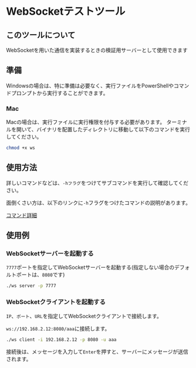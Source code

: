 # WebSocketテストツール

## このツールについて

WebSocketを用いた通信を実装するときの検証用サーバーとして使用できます

## 準備

Windowsの場合は、特に準備は必要なく、実行ファイルをPowerShellやコマンドプロンプトから実行することができます。

### Mac

Macの場合は、実行ファイルに実行権限を付与する必要があります。
ターミナルを開いて、バイナリを配置したディレクトリに移動して以下のコマンドを実行してください。

```sh
chmod +x ws
```

## 使用方法

詳しいコマンドなどは、`-hフラグ`をつけてサブコマンドを実行して確認してください。

面倒くさい方は、以下のリンクに`-h`フラグをつけたコマンドの説明があります。

[コマンド詳細](https://github.com/Daiki-Iijima/go-ws-dev-tool/blob/main/docs/ws.md)

## 使用例

### WebSocketサーバーを起動する

`7777`ポートを指定してWebSocketサーバーを起動する(指定しない場合のデフォルトポートは、`8080`です)

```sh
./ws server -p 7777
```

### WebSocketクライアントを起動する

`IP`、`ポート`、`URL`を指定してWebSocketクライアントで接続します。

`ws://192.168.2.12:8080/aaa`に接続します。

```sh
./ws client -i 192.168.2.12 -p 8080 -u aaa
```

接続後は、メッセージを入力して`Enter`を押すと、サーバーにメッセージが送信されます。
